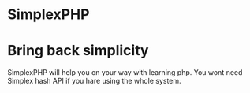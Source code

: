 SimplexPHP
=======
Bring back simplicity
=======
SimplexPHP will help you on your way with learning php. You wont need Simplex hash API if you hare using the whole system.